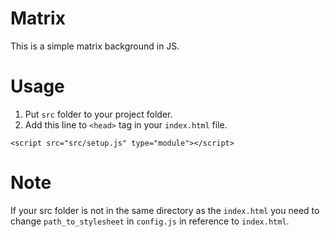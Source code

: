 # Matrix
 This is a simple matrix background in JS.

# Usage
 1. Put `src` folder to your project folder.
 2. Add this line to `<head>` tag in your `index.html` file.
 ```
 <script src="src/setup.js" type="module"></script>
 ```
 # Note
 If your src folder is not in the same directory as the `index.html`
 you need to change `path_to_stylesheet` in `config.js` in reference to `index.html`.